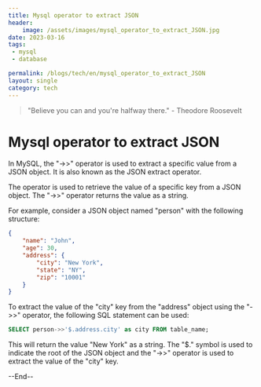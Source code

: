 ```yaml
---
title: Mysql operator to extract JSON
header:
    image: /assets/images/mysql_operator_to_extract_JSON.jpg
date: 2023-03-16
tags:
 - mysql
 - database

permalink: /blogs/tech/en/mysql_operator_to_extract_JSON
layout: single
category: tech
---
```

> "Believe you can and you're halfway there." - Theodore Roosevelt

# Mysql operator to extract JSON

In MySQL, the "->>" operator is used to extract a specific value from a JSON object. It is also known as the JSON extract operator.

The operator is used to retrieve the value of a specific key from a JSON object. The "->>" operator returns the value as a string.

For example, consider a JSON object named "person" with the following structure:

```json
{
    "name": "John",
    "age": 30,
    "address": {
        "city": "New York",
        "state": "NY",
        "zip": "10001"
    }
}
```
To extract the value of the "city" key from the "address" object using the "->>" operator, the following SQL statement can be used:


```sql
SELECT person->>'$.address.city' as city FROM table_name;
```
This will return the value "New York" as a string. The "$." symbol is used to indicate the root of the JSON object and the "->>" operator is used to extract the value of the "city" key.



--End--
